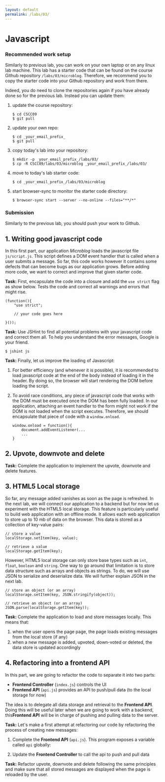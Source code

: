 ```yaml
---
layout: default
permalink: /labs/03/
---
```


# Javascript

###  Recommended work setup

Similarly to previous lab, you can work on your own laptop or on any linux lab machine. This lab has a starter code that can be found on the course Github repository `/labs/03/microblog`. Therefore, we recommend you to copy the starter code into your Github repository and work from there. 

Indeed, you do need to clone the repositories again if you have already done so for the previous lab. Instead you can update them: 

1. update the course repository:
    
    ```
    $ cd CSCC09
    $ git pull
    ```

1. update your own repo:
    
    ```
    $ cd _your_email_prefix_
    $ git pull
    ```

1. copy today's lab into your repository: 
    
    ```
    $ mkdir -p _your_email_prefix_/labs/03/
    $ cp -R CSCC09/labs/03/microblog _your_email_prefix_/labs/03/
    ```

1. move to today's lab starter code:

    ```
    $ cd _your_email_prefix_/labs/03/microblog
    ```

1. start browser-sync to monitor the starter code directory:

    ```
    $ browser-sync start --server --no-online --files="**/*"
    ```

### Submission

Similarly to the previous lab, you should push your work to Github. 

## 1. Writing good javascript code

In this first part, our application *Microblog* loads the javascript file `js/script.js`. This script defines a DOM event handler that is called when a user submits a message. So far, this code works however it contains some defects that can become bugs as our application grows. Before adding more code, we want to correct and improve that given starter code. 

**Task:** First, encapsulate the code into a closure and add the `use strict` flag as show below. Tests the code and correct all warnings and errors that might rise. 

```
(function(){
    "use strict";
    
    // your code goes here
    
}());
```

**Task:** Use JSHint to find all potential problems with your javascript code and correct them all. To help you understand the error messages, Google is your friend. 

```
$ jshint js
```

**Task:** Finally, let us improve the loading of Javascript:

1. For better efficiency (and whenever it is possible), it is recommended to load javascript code at the end of the body instead of loading it in the header. By doing so, the browser will start rendering the DOM before loading the script.
2. To avoid race conditions, any piece of javascript code that works with the DOM must be executed once the DOM has been fully loaded. In our application, attaching an event handler to the form might not work if the DOM is not loaded when the script executes. Therefore, we should encapsulate that piece of code with a `window.onload`. 
    
    ```
    window.onload = function(){
        document.addEventListener(...
        ...
    }
    ```

## 2. Upvote, downvote and delete

**Task:** Complete the application to implement the upvote, downvote and delete features.

## 3. HTML5 Local storage

So far, any message added vanishes as soon as the page is refreshed. In the next lab, we will connect our application to a backend but for now let us experiment with the HTML5 local storage. This feature is particularly useful to build web application with an offline mode. It allows each web application to store up to 10 mb of data on the browser. This data is stored as a collection of key-value pairs:

```
// store a value
localStorage.setItem(key, value);

// retrieve a value
localStorage.getItem(key);
```

However, HTML5 local storage can only store base types such as `int`, `float`, `boolean` and `string`. One way to go around that limitation is to store data structure such as arrays and objects as strings. To do, we will use JSON to serialize and deserialize data. We will further explain JSON in the next lab. 

```
// store an object (or an array)
localStorage.setItem(key, JSON.stringify(object));

// retrieve an object (or an array)
JSON.parse(localStorage.getItem(key));
```

**Task:** Complete the application to load and store messages locally. This means that:

1. when the user opens the page page, the page loads existing messages from the local store (if any)
2. when a new message is added, upvoted, down-voted or deleted, the data store is updated accordingly 

## 4. Refactoring into a frontend API

In this part, we are going to refactor the code to separate it into two parts:

- **Frontend Controller** (`index.js`) controls the UI
- **Frontend API** (`api.js`) provides an API to push/pull data (to the local storage for now)

The idea is to delegate all data storage and retrieval to the **Frontend API**. Doing this will be useful later when we are going to work with a backend, this**Frontend API** will be in charge of pushing and pulling data to the server. 

**Task:** Let's make a first attempt at refactoring our code by refactoring the process of creating new messages: 

1. Complete the **Frontend API** (`api.js`). This program exposes a variable called `api` globally:  

2. Update the **Frontend Controller** to call the api to push and pull data 
    
**Task:** Refactor upvote, downvote and delete following the same principles and make sure that all stored messages are displayed when the page is reloaded by the user. 

